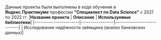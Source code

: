 Данные проекты были выполнены в ходе обучения в **Яндекс.Практикуме** профессии **"Специалист по Data Science"** c 2021 по 2022 гг.
|**Название проекта**   | **Описание**    | **Используемые библиотеки**|
|-----------------------|-----------------|----------------------------|
| Исследование надёжности заёмщика
(анализ банковских данных)|
